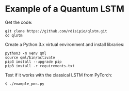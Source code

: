 # Example of a Quantum LSTM 

Get the code:
```
git clone https://github.com/rdisipio/qlstm.git
cd qlstm
```

Create a Python 3.x virtual environment and install libraries:
```
python3 -m venv qml
source qml/bin/activate
pip3 install --upgrade pip
pip3 install -r requirements.txt
```

Test if it works with the classical LSTM from PyTorch:
```
$ ./example_pos.py
```
